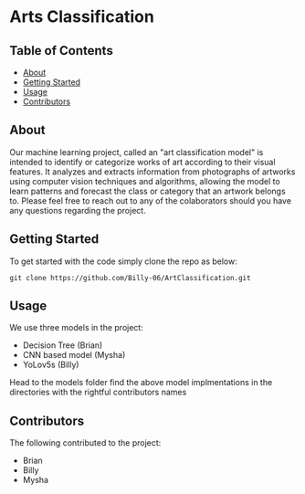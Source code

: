 # Arts Classification

## Table of Contents

- [About](#about)
- [Getting Started](#getting_started)
- [Usage](#usage)
- [Contributors](#contributors)

## About <a name = "about"></a>

Our machine learning project, called an "art classification model" is intended to identify or categorize works of art according to their visual features. It analyzes and extracts information from photographs of artworks using computer vision techniques and algorithms, allowing the model to learn patterns and forecast the class or category that an artwork belongs to. Please feel free to reach out to any of the colaborators should you have any questions regarding the project.

## Getting Started <a name = "getting_started"></a>

To get started with the code simply clone the repo as below:

```
git clone https://github.com/Billy-06/ArtClassification.git
```

## Usage <a name = "usage"></a>

We use three models in the project:

- Decision Tree (Brian)
- CNN based model (Mysha)
- YoLov5s (Billy)

Head to the models folder find the above model implmentations in the directories with the
rightful contributors names

## Contributors <a name = "contributors"></a>

The following contributed to the project:

- Brian
- Billy
- Mysha
